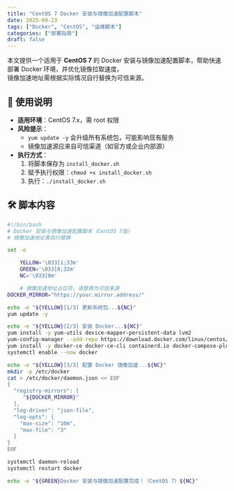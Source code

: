 ```yaml
---
title: "CentOS 7 Docker 安装与镜像加速配置脚本"
date: 2025-09-23
tags: ["Docker", "CentOS", "运维脚本"]
categories: ["部署指南"]
draft: false
---
```



本文提供一个适用于 **CentOS 7** 的 Docker 安装与镜像加速配置脚本，帮助快速部署 Docker 环境，并优化镜像拉取速度。  
镜像加速地址需根据实际情况自行替换为可信来源。

## 📌 使用说明

- **适用环境**：CentOS 7.x，需 root 权限
- **风险提示**：
  - `yum update -y` 会升级所有系统包，可能影响现有服务
  - 镜像加速源应来自可信渠道（如官方或企业内部源）
- **执行方式**：
  1. 将脚本保存为 `install_docker.sh`
  2. 赋予执行权限：`chmod +x install_docker.sh`
  3. 执行：`./install_docker.sh`

## 🛠 脚本内容

```bash
#!/bin/bash
# Docker 安装与镜像加速配置脚本（CentOS 7版）
# 镜像加速地址需自行替换

set -e

    YELLOW='\033[1;33m'
    GREEN='\033[0;32m'
    NC='\033[0m'

    # 镜像加速地址占位符，请替换为可信来源
DOCKER_MIRROR="https://your.mirror.address/"

echo -e "${YELLOW}[1/3] 更新系统包...${NC}"
yum update -y

echo -e "${YELLOW}[2/3] 安装 Docker...${NC}"
yum install -y yum-utils device-mapper-persistent-data lvm2
yum-config-manager --add-repo https://download.docker.com/linux/centos/docker-ce.repo
yum install -y docker-ce docker-ce-cli containerd.io docker-compose-plugin
systemctl enable --now docker

echo -e "${YELLOW}[3/3] 配置 Docker 镜像加速...${NC}"
mkdir -p /etc/docker
cat > /etc/docker/daemon.json << EOF
{
  "registry-mirrors": [
     "${DOCKER_MIRROR}"
  ],
  "log-driver": "json-file",
  "log-opts": {
    "max-size": "10m",
    "max-file": "3"
  }
}
EOF

systemctl daemon-reload
systemctl restart docker

echo -e "${GREEN}Docker 安装与镜像加速配置完成！（CentOS 7）${NC}"
